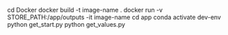 cd Docker
docker build -t image-name .
docker run -v STORE_PATH:/app/outputs -it image-name
cd app
conda activate dev-env
python get_start.py
python get_values.py